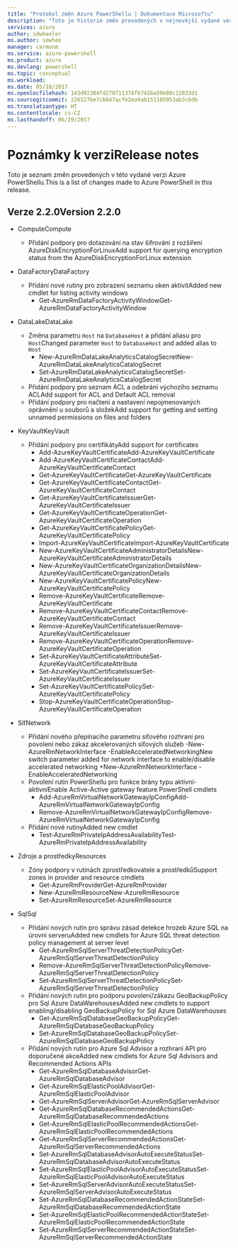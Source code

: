 ```yaml
---
title: "Protokol změn Azure PowerShellu | Dokumentace Microsoftu"
description: "Toto je historie změn provedených v nejnovější vydané verzi Azure PowerShellu."
services: azure
author: sdwheeler
ms.author: sewhee
manager: carmonm
ms.service: azure-powershell
ms.product: azure
ms.devlang: powershell
ms.topic: conceptual
ms.workload: 
ms.date: 05/18/2017
ms.openlocfilehash: 143d92384fd270711378f6741ba59e88c12833d1
ms.sourcegitcommit: 226527be7cb647acfe2ea9ab151185053ab3c6db
ms.translationtype: HT
ms.contentlocale: cs-CZ
ms.lasthandoff: 06/29/2017
---
```

# <a name="release-notes"></a><span data-ttu-id="5a9f2-103">Poznámky k verzi</span><span class="sxs-lookup"><span data-stu-id="5a9f2-103">Release notes</span></span>

<span data-ttu-id="5a9f2-104">Toto je seznam změn provedených v této vydané verzi Azure PowerShellu.</span><span class="sxs-lookup"><span data-stu-id="5a9f2-104">This is a list of changes made to Azure PowerShell in this release.</span></span>

## <a name="version-220"></a><span data-ttu-id="5a9f2-105">Verze 2.2.0</span><span class="sxs-lookup"><span data-stu-id="5a9f2-105">Version 2.2.0</span></span>
* <span data-ttu-id="5a9f2-106">Compute</span><span class="sxs-lookup"><span data-stu-id="5a9f2-106">Compute</span></span>
  - <span data-ttu-id="5a9f2-107">Přidání podpory pro dotazování na stav šifrování z rozšíření AzureDiskEncryptionForLinux</span><span class="sxs-lookup"><span data-stu-id="5a9f2-107">Add support for querying encryption status from the AzureDiskEncryptionForLinux extension</span></span>
* <span data-ttu-id="5a9f2-108">DataFactory</span><span class="sxs-lookup"><span data-stu-id="5a9f2-108">DataFactory</span></span>
  - <span data-ttu-id="5a9f2-109">Přidání nové rutiny pro zobrazení seznamu oken aktivit</span><span class="sxs-lookup"><span data-stu-id="5a9f2-109">Added new cmdlet for listing activity windows</span></span>
    + <span data-ttu-id="5a9f2-110">Get-AzureRmDataFactoryActivityWindow</span><span class="sxs-lookup"><span data-stu-id="5a9f2-110">Get-AzureRmDataFactoryActivityWindow</span></span>
* <span data-ttu-id="5a9f2-111">DataLake</span><span class="sxs-lookup"><span data-stu-id="5a9f2-111">DataLake</span></span>
  - <span data-ttu-id="5a9f2-112">Změna parametru `Host` na `DatabaseHost` a přidání aliasu pro `Host`</span><span class="sxs-lookup"><span data-stu-id="5a9f2-112">Changed parameter `Host` to `DatabaseHost` and added alias to `Host`</span></span>
    + <span data-ttu-id="5a9f2-113">New-AzureRmDataLakeAnalyticsCatalogSecret</span><span class="sxs-lookup"><span data-stu-id="5a9f2-113">New-AzureRmDataLakeAnalyticsCatalogSecret</span></span>
    + <span data-ttu-id="5a9f2-114">Set-AzureRmDataLakeAnalyticsCatalogSecret</span><span class="sxs-lookup"><span data-stu-id="5a9f2-114">Set-AzureRmDataLakeAnalyticsCatalogSecret</span></span>
  - <span data-ttu-id="5a9f2-115">Přidání podpory pro seznam ACL a odebrání výchozího seznamu ACL</span><span class="sxs-lookup"><span data-stu-id="5a9f2-115">Add support for ACL and Default ACL removal</span></span>
  - <span data-ttu-id="5a9f2-116">Přidání podpory pro načtení a nastavení nepojmenovaných oprávnění u souborů a složek</span><span class="sxs-lookup"><span data-stu-id="5a9f2-116">Add support for getting and setting unnamed permissions on files and folders</span></span>
* <span data-ttu-id="5a9f2-117">KeyVault</span><span class="sxs-lookup"><span data-stu-id="5a9f2-117">KeyVault</span></span>
  - <span data-ttu-id="5a9f2-118">Přidání podpory pro certifikáty</span><span class="sxs-lookup"><span data-stu-id="5a9f2-118">Add support for certificates</span></span>
    + <span data-ttu-id="5a9f2-119">Add-AzureKeyVaultCertificate</span><span class="sxs-lookup"><span data-stu-id="5a9f2-119">Add-AzureKeyVaultCertificate</span></span>
    + <span data-ttu-id="5a9f2-120">Add-AzureKeyVaultCertificateContact</span><span class="sxs-lookup"><span data-stu-id="5a9f2-120">Add-AzureKeyVaultCertificateContact</span></span>
    + <span data-ttu-id="5a9f2-121">Get-AzureKeyVaultCertificate</span><span class="sxs-lookup"><span data-stu-id="5a9f2-121">Get-AzureKeyVaultCertificate</span></span>
    + <span data-ttu-id="5a9f2-122">Get-AzureKeyVaultCertificateContact</span><span class="sxs-lookup"><span data-stu-id="5a9f2-122">Get-AzureKeyVaultCertificateContact</span></span>
    + <span data-ttu-id="5a9f2-123">Get-AzureKeyVaultCertificateIssuer</span><span class="sxs-lookup"><span data-stu-id="5a9f2-123">Get-AzureKeyVaultCertificateIssuer</span></span>
    + <span data-ttu-id="5a9f2-124">Get-AzureKeyVaultCertificateOperation</span><span class="sxs-lookup"><span data-stu-id="5a9f2-124">Get-AzureKeyVaultCertificateOperation</span></span>
    + <span data-ttu-id="5a9f2-125">Get-AzureKeyVaultCertificatePolicy</span><span class="sxs-lookup"><span data-stu-id="5a9f2-125">Get-AzureKeyVaultCertificatePolicy</span></span>
    + <span data-ttu-id="5a9f2-126">Import-AzureKeyVaultCertificate</span><span class="sxs-lookup"><span data-stu-id="5a9f2-126">Import-AzureKeyVaultCertificate</span></span>
    + <span data-ttu-id="5a9f2-127">New-AzureKeyVaultCertificateAdministratorDetails</span><span class="sxs-lookup"><span data-stu-id="5a9f2-127">New-AzureKeyVaultCertificateAdministratorDetails</span></span>
    + <span data-ttu-id="5a9f2-128">New-AzureKeyVaultCertificateOrganizationDetails</span><span class="sxs-lookup"><span data-stu-id="5a9f2-128">New-AzureKeyVaultCertificateOrganizationDetails</span></span>
    + <span data-ttu-id="5a9f2-129">New-AzureKeyVaultCertificatePolicy</span><span class="sxs-lookup"><span data-stu-id="5a9f2-129">New-AzureKeyVaultCertificatePolicy</span></span>
    + <span data-ttu-id="5a9f2-130">Remove-AzureKeyVaultCertificate</span><span class="sxs-lookup"><span data-stu-id="5a9f2-130">Remove-AzureKeyVaultCertificate</span></span>
    + <span data-ttu-id="5a9f2-131">Remove-AzureKeyVaultCertificateContact</span><span class="sxs-lookup"><span data-stu-id="5a9f2-131">Remove-AzureKeyVaultCertificateContact</span></span>
    + <span data-ttu-id="5a9f2-132">Remove-AzureKeyVaultCertificateIssuer</span><span class="sxs-lookup"><span data-stu-id="5a9f2-132">Remove-AzureKeyVaultCertificateIssuer</span></span>
    + <span data-ttu-id="5a9f2-133">Remove-AzureKeyVaultCertificateOperation</span><span class="sxs-lookup"><span data-stu-id="5a9f2-133">Remove-AzureKeyVaultCertificateOperation</span></span>
    + <span data-ttu-id="5a9f2-134">Set-AzureKeyVaultCertificateAttribute</span><span class="sxs-lookup"><span data-stu-id="5a9f2-134">Set-AzureKeyVaultCertificateAttribute</span></span>
    + <span data-ttu-id="5a9f2-135">Set-AzureKeyVaultCertificateIssuer</span><span class="sxs-lookup"><span data-stu-id="5a9f2-135">Set-AzureKeyVaultCertificateIssuer</span></span>
    + <span data-ttu-id="5a9f2-136">Set-AzureKeyVaultCertificatePolicy</span><span class="sxs-lookup"><span data-stu-id="5a9f2-136">Set-AzureKeyVaultCertificatePolicy</span></span>
    + <span data-ttu-id="5a9f2-137">Stop-AzureKeyVaultCertificateOperation</span><span class="sxs-lookup"><span data-stu-id="5a9f2-137">Stop-AzureKeyVaultCertificateOperation</span></span>
* <span data-ttu-id="5a9f2-138">Síť</span><span class="sxs-lookup"><span data-stu-id="5a9f2-138">Network</span></span>

  - <span data-ttu-id="5a9f2-139">Přidání nového přepínacího parametru síťového rozhraní pro povolení nebo zákaz akcelerovaných síťových služeb -New-AzureRmNetworkInterface -EnableAcceleratedNetworking</span><span class="sxs-lookup"><span data-stu-id="5a9f2-139">New switch parameter added for network interface to enable/disable accelerated networking +New-AzureRmNetworkInterface -EnableAcceleratedNetworking</span></span>
  - <span data-ttu-id="5a9f2-140">Povolení rutin PowerShellu pro funkce brány typu aktivní-aktivní</span><span class="sxs-lookup"><span data-stu-id="5a9f2-140">Enable Active-Active gateway feature PowerShell cmdlets</span></span>
    + <span data-ttu-id="5a9f2-141">Add-AzureRmVirtualNetworkGatewayIpConfig</span><span class="sxs-lookup"><span data-stu-id="5a9f2-141">Add-AzureRmVirtualNetworkGatewayIpConfig</span></span>
    + <span data-ttu-id="5a9f2-142">Remove-AzureRmVirtualNetworkGatewayIpConfig</span><span class="sxs-lookup"><span data-stu-id="5a9f2-142">Remove-AzureRmVirtualNetworkGatewayIpConfig</span></span>
  - <span data-ttu-id="5a9f2-143">Přidání nové rutiny</span><span class="sxs-lookup"><span data-stu-id="5a9f2-143">Added new cmdlet</span></span>
    + <span data-ttu-id="5a9f2-144">Test-AzureRmPrivateIpAddressAvailability</span><span class="sxs-lookup"><span data-stu-id="5a9f2-144">Test-AzureRmPrivateIpAddressAvailability</span></span>
* <span data-ttu-id="5a9f2-145">Zdroje a prostředky</span><span class="sxs-lookup"><span data-stu-id="5a9f2-145">Resources</span></span>
  - <span data-ttu-id="5a9f2-146">Zóny podpory v rutinách zprostředkovatele a prostředků</span><span class="sxs-lookup"><span data-stu-id="5a9f2-146">Support zones in provider and resource cmdlets</span></span>
    + <span data-ttu-id="5a9f2-147">Get-AzureRmProvider</span><span class="sxs-lookup"><span data-stu-id="5a9f2-147">Get-AzureRmProvider</span></span>
    + <span data-ttu-id="5a9f2-148">New-AzureRmResource</span><span class="sxs-lookup"><span data-stu-id="5a9f2-148">New-AzureRmResource</span></span>
    + <span data-ttu-id="5a9f2-149">Set-AzureRmResource</span><span class="sxs-lookup"><span data-stu-id="5a9f2-149">Set-AzureRmResource</span></span>
* <span data-ttu-id="5a9f2-150">Sql</span><span class="sxs-lookup"><span data-stu-id="5a9f2-150">Sql</span></span>
  - <span data-ttu-id="5a9f2-151">Přidání nových rutin pro správu zásad detekce hrozeb Azure SQL na úrovni serveru</span><span class="sxs-lookup"><span data-stu-id="5a9f2-151">Added new cmdlets for Azure SQL threat detection policy management at server level</span></span>
    + <span data-ttu-id="5a9f2-152">Get-AzureRmSqlServerThreatDetectionPolicy</span><span class="sxs-lookup"><span data-stu-id="5a9f2-152">Get-AzureRmSqlServerThreatDetectionPolicy</span></span>
    + <span data-ttu-id="5a9f2-153">Remove-AzureRmSqlServerThreatDetectionPolicy</span><span class="sxs-lookup"><span data-stu-id="5a9f2-153">Remove-AzureRmSqlServerThreatDetectionPolicy</span></span>
    + <span data-ttu-id="5a9f2-154">Set-AzureRmSqlServerThreatDetectionPolicy</span><span class="sxs-lookup"><span data-stu-id="5a9f2-154">Set-AzureRmSqlServerThreatDetectionPolicy</span></span>
  - <span data-ttu-id="5a9f2-155">Přidání nových rutin pro podporu povolení/zákazu GeoBackupPolicy pro Sql Azure DataWarehouses</span><span class="sxs-lookup"><span data-stu-id="5a9f2-155">Added new cmdlets to support enabling/disabling GeoBackupPolicy for Sql Azure DataWarehouses</span></span>
    + <span data-ttu-id="5a9f2-156">Get-AzureRmSqlDatabaseGeoBackupPolicy</span><span class="sxs-lookup"><span data-stu-id="5a9f2-156">Get-AzureRmSqlDatabaseGeoBackupPolicy</span></span>
    + <span data-ttu-id="5a9f2-157">Set-AzureRmSqlDatabaseGeoBackupPolicy</span><span class="sxs-lookup"><span data-stu-id="5a9f2-157">Set-AzureRmSqlDatabaseGeoBackupPolicy</span></span>
  - <span data-ttu-id="5a9f2-158">Přidání nových rutin pro Azure Sql Advisor a rozhraní API pro doporučené akce</span><span class="sxs-lookup"><span data-stu-id="5a9f2-158">Added new cmdlets for Azure Sql Advisors and Recommended Actions APIs</span></span>
    + <span data-ttu-id="5a9f2-159">Get-AzureRmSqlDatabaseAdvisor</span><span class="sxs-lookup"><span data-stu-id="5a9f2-159">Get-AzureRmSqlDatabaseAdvisor</span></span>
    + <span data-ttu-id="5a9f2-160">Get-AzureRmSqlElasticPoolAdvisor</span><span class="sxs-lookup"><span data-stu-id="5a9f2-160">Get-AzureRmSqlElasticPoolAdvisor</span></span>
    + <span data-ttu-id="5a9f2-161">Get-AzureRmSqlServerAdvisor</span><span class="sxs-lookup"><span data-stu-id="5a9f2-161">Get-AzureRmSqlServerAdvisor</span></span>
    + <span data-ttu-id="5a9f2-162">Get-AzureRmSqlDatabaseRecommendedActions</span><span class="sxs-lookup"><span data-stu-id="5a9f2-162">Get-AzureRmSqlDatabaseRecommendedActions</span></span>
    + <span data-ttu-id="5a9f2-163">Get-AzureRmSqlElasticPoolRecommendedActions</span><span class="sxs-lookup"><span data-stu-id="5a9f2-163">Get-AzureRmSqlElasticPoolRecommendedActions</span></span>
    + <span data-ttu-id="5a9f2-164">Get-AzureRmSqlServerRecommendedActions</span><span class="sxs-lookup"><span data-stu-id="5a9f2-164">Get-AzureRmSqlServerRecommendedActions</span></span>
    + <span data-ttu-id="5a9f2-165">Set-AzureRmSqlDatabaseAdvisorAutoExecuteStatus</span><span class="sxs-lookup"><span data-stu-id="5a9f2-165">Set-AzureRmSqlDatabaseAdvisorAutoExecuteStatus</span></span>
    + <span data-ttu-id="5a9f2-166">Set-AzureRmSqlElasticPoolAdvisorAutoExecuteStatus</span><span class="sxs-lookup"><span data-stu-id="5a9f2-166">Set-AzureRmSqlElasticPoolAdvisorAutoExecuteStatus</span></span>
    + <span data-ttu-id="5a9f2-167">Set-AzureRmSqlServerAdvisorAutoExecuteStatus</span><span class="sxs-lookup"><span data-stu-id="5a9f2-167">Set-AzureRmSqlServerAdvisorAutoExecuteStatus</span></span>
    + <span data-ttu-id="5a9f2-168">Set-AzureRmSqlDatabaseRecommendedActionState</span><span class="sxs-lookup"><span data-stu-id="5a9f2-168">Set-AzureRmSqlDatabaseRecommendedActionState</span></span>
    + <span data-ttu-id="5a9f2-169">Set-AzureRmSqlElasticPoolRecommendedActionState</span><span class="sxs-lookup"><span data-stu-id="5a9f2-169">Set-AzureRmSqlElasticPoolRecommendedActionState</span></span>
    + <span data-ttu-id="5a9f2-170">Set-AzureRmSqlServerRecommendedActionState</span><span class="sxs-lookup"><span data-stu-id="5a9f2-170">Set-AzureRmSqlServerRecommendedActionState</span></span>
